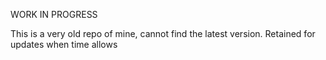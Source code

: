 WORK IN PROGRESS

This is a very old repo of mine, cannot find the latest version. Retained for updates when time allows

